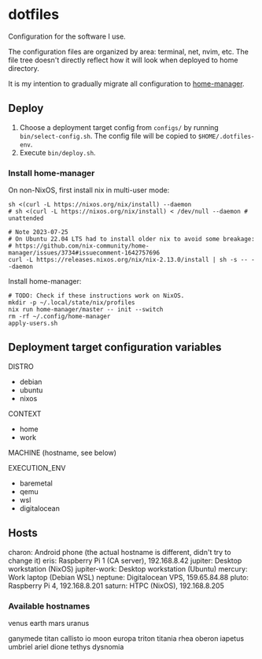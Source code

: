 # dotfiles

Configuration for the software I use.

The configuration files are organized by area: terminal, net, nvim, etc.
The file tree doesn't directly reflect how it will look when deployed to home directory.

It is my intention to gradually migrate all configuration to
[home-manager](https://github.com/nix-community/home-manager).

## Deploy

1. Choose a deployment target config from `configs/` by running `bin/select-config.sh`.
   The config file will be copied to `$HOME/.dotfiles-env`.
2. Execute `bin/deploy.sh`.

### Install home-manager

On non-NixOS, first install nix in multi-user mode:
``` shell
sh <(curl -L https://nixos.org/nix/install) --daemon
# sh <(curl -L https://nixos.org/nix/install) < /dev/null --daemon # unattended

# Note 2023-07-25
# On Ubuntu 22.04 LTS had to install older nix to avoid some breakage:
# https://github.com/nix-community/home-manager/issues/3734#issuecomment-1642757696
curl -L https://releases.nixos.org/nix/nix-2.13.0/install | sh -s -- --daemon
```

Install home-manager:
``` shell
# TODO: Check if these instructions work on NixOS.
mkdir -p ~/.local/state/nix/profiles
nix run home-manager/master -- init --switch
rm -rf ~/.config/home-manager
apply-users.sh
```

## Deployment target configuration variables

DISTRO

* debian
* ubuntu
* nixos

CONTEXT

* home
* work

MACHINE (hostname, see below)

EXECUTION_ENV

* baremetal
* qemu
* wsl
* digitalocean

## Hosts

charon: Android phone (the actual hostname is different, didn't try to change it)
eris: Raspberry Pi 1 (CA server), 192.168.8.42
jupiter: Desktop workstation (NixOS)
jupiter-work: Desktop workstation (Ubuntu)
mercury: Work laptop (Debian WSL)
neptune: Digitalocean VPS, 159.65.84.88
pluto: Raspberry Pi 4, 192.168.8.201
saturn: HTPC (NixOS), 192.168.8.205

### Available hostnames

venus
earth
mars
uranus

ganymede
titan
callisto
io
moon
europa
triton
titania
rhea
oberon
iapetus
umbriel
ariel
dione
tethys
dysnomia
